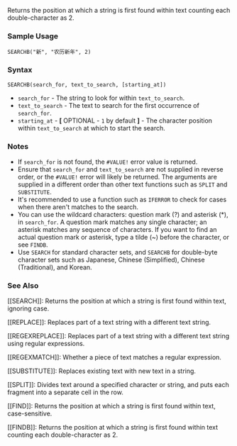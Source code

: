 Returns the position at which a string is first found within text counting each double-character as 2.

### Sample Usage

`SEARCHB("新", "农历新年", 2)`

### Syntax

`SEARCHB(search_for, text_to_search, [starting_at])`

* `search_for` - The string to look for within `text_to_search`.
* `text_to_search` - The text to search for the first occurrence of `search_for`.
* `starting_at` - **[** OPTIONAL - `1` by default **]** - The character position within `text_to_search` at which to start the search.

### Notes

* If `search_for` is not found, the `#VALUE!` error value is returned.
* Ensure that `search_for` and `text_to_search` are not supplied in reverse order, or the `#VALUE!` error will likely be returned. The arguments are supplied in a different order than other text functions such as `SPLIT` and `SUBSTITUTE`.
* It's recommended to use a function such as `IFERROR` to check for cases when there aren't matches to the search.
* You can use the wildcard characters: question mark (?) and asterisk (\*), in `search_for`. A question mark matches any single character; an asterisk matches any sequence of characters. If you want to find an actual question mark or asterisk, type a tilde (~) before the character, or see `FINDB`.
* Use `SEARCH` for standard character sets, and `SEARCHB` for double-byte character sets such as Japanese, Chinese (Simplified), Chinese (Traditional), and Korean.

### See Also

[[SEARCH]]: Returns the position at which a string is first found within text, ignoring case.

[[REPLACE]]: Replaces part of a text string with a different text string.

[[REGEXREPLACE]]: Replaces part of a text string with a different text string using regular expressions.

[[REGEXMATCH]]: Whether a piece of text matches a regular expression.

[[SUBSTITUTE]]: Replaces existing text with new text in a string.

[[SPLIT]]: Divides text around a specified character or string, and puts each fragment into a separate cell in the row.

[[FIND]]: Returns the position at which a string is first found within text, case-sensitive.

[[FINDB]]: Returns the position at which a string is first found within text counting each double-character as 2.